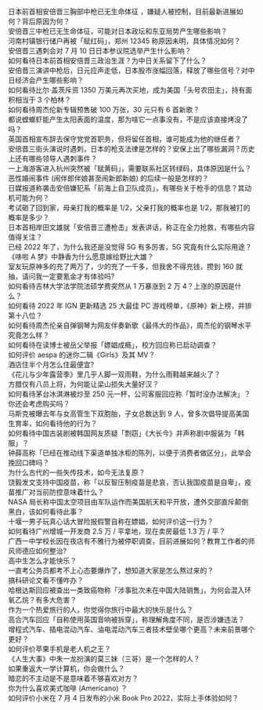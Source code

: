 日本前首相安倍晋三胸部中枪已无生命体征 ，嫌疑人被控制，目前最新进展如何？背后原因为何？  
安倍晋三中枪已无生命体征，可能对日本政坛和东亚局势产生哪些影响？  
河南村镇银行储户再被「赋红码」，郑州 12345 称原因未明，具体情况如何？  
安倍晋三遇刺会对 7 月 10 日日本参议院选举产生什么影响？  
如何看待日本前首相安倍晋三政治生涯？为中日关系留下了什么？  
安倍晋三演讲中枪后，日元应声走低，日本股市涨幅回落，释放了哪些信号？对中日经济会产生哪些影响？  
如何看待比尔·盖茨斥资 1350 万美元再次买地，成为美国「头号农田主」，持有面积相当于 3 个柏林？  
如何看待周杰伦新专辑预售破 100 万张，30 元只有 6 首新歌？  
都说螳螂虾能产生太阳表面的温度，那为啥它一点事没有，不是应该直接烤没了吗？  
英国首相宣布辞去保守党党首职务，但将留任首相，谁可能成为他的继任者？  
安倍晋三街头演说时遇刺，日本的枪支法律是怎样的？安保上出了哪些漏洞？历史上还有哪些领导人遇刺事件？  
一上海游客进入杭州突然被「赋黄码」，需要联系社区转绿码，具体原因是什么？  
恶性婚闹事件 (闹伴郎伴娘甚至闹新郎新娘) 的后续一般是怎样的？  
日媒报道称袭击安倍嫌犯系「前海上自卫队成员」，有哪些关于枪手的信息？其动机可能为何？  
考试砸了回到家，母亲打我的概率是 1/2，父亲打我的概率也是 1/2，那我被打的概率是多少？  
日本首相岸田文雄就「安倍晋三遭枪击」发表讲话，称正在全力抢救，有哪些内容值得关注？  
已经 2022 年了，为什么我还是没觉得 5G 有多厉害，5G 究竟有什么实际用途？  
《哆啦 A 梦》中静香为什么愿意嫁给野比大雄？  
室友玩原神多的充了两万了，少的充了一千多，但我舍不得充钱，攒到 160 就抽，请问我一定要氪金才有体验吗?  
如何看待吉林大学法学院法硕学费突然从 1 万暴涨到 2 万 4？上涨的原因是什么？  
如何看待 2022 年 IGN 更新精选 25 大最佳 PC 游戏榜单，《原神》新上榜，并排第十八位？  
如何看待周杰伦亲自弹钢琴为网友伴奏新歌《最伟大的作品》，周杰伦的钢琴水平究竟怎么样？  
如何看待在读博士被岳父举报「嫖娼成瘾」，校方回应称已启动调查？  
如何评价 aespa 的迷你二辑《Girls》及其 MV？  
酒店住半个月怎么住最便宜?  
《花儿与少年露营季》里几乎人脚一双雨鞋，为什么雨鞋越来越火了？  
方腊仅有八员上将，为何能让梁山损失大量好汉？  
如何看待茅台冰淇淋被炒至 250 元一杯，公司客服回应称「暂时没办法解决」？你还会考虑购买吗？  
马斯克被曝去年与女高管生下双胞胎，子女总数达到 9 人，曾多次倡导提高美国生育率，如何看待他的行为？  
如何看待中国古装剧被韩国网友质疑「剽窃」《大长今》并声称剧中服装为「韩服」？  
钟薛高称「已经在推动线下渠道单独冰柜的陈列，以便于消费者做区分」，此举会挽回口碑吗？  
为什么古代的一些失传技术，如今无法复原？  
饶毅发文支持中国疫苗，称「以反智压制疫苗是悲哀，否认我国疫苗是自卑」，疫苗推广对当前防控意味着什么？  
NASA 局长称中国太空项目由军队运作而美国航天和平开放，遭外交部直斥颠倒黑白，该如何看待此事？  
十堰一男子玩真心话大冒险报假警自称在嫖娼，如何评价这一行为？  
如何看待广州增城一开发商 2.5 万 / 平拿地，现在卖房最低 1.3 万 / 平？  
广西一中学校长因在夜店有不雅行为被停职调查，目前进展如何？教育工作者的师风师德应如何整治?  
高中生怎么才能快乐？  
一直考公务员都考不上心态要爆炸了，想知道大家是怎么熬过来的？  
搞科研论文看不懂咋办？  
哈根达斯回应被查出一类致癌物称「涉事批次未在中国大陆销售」，为何会混入环氧乙烷？有多大危害？  
作为一个热爱旅行的人，你觉得你旅行中最大的快乐是什么？  
高合汽车回应「自称使用英国音响被拆穿」，称理解角度不同，是否涉嫌违法？  
增程式汽车、插电混动汽车、油电混动汽车三者技术壁垒哪个更高？未来前景哪个更好？  
如何评价苹果手机是老人机之王？  
《人生大事》中朱一龙扮演的莫三妹（三哥）是一个怎样的人？  
如果重返大一学计算机，你会做什么？  
暗恋的不主动是不是意味着不够喜欢对方？  
你为什么喜欢美式咖啡 (Americano) ？  
如何评价小米在 7 月 4 日发布的小米 Book Pro 2022，实际上手体验如何？  
